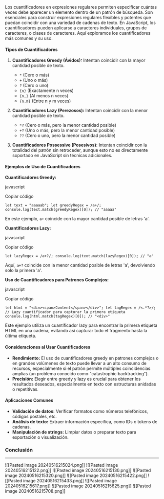 Los cuantificadores en expresiones regulares permiten especificar cuántas veces debe aparecer un elemento dentro de un patrón de búsqueda. Son esenciales para construir expresiones regulares flexibles y potentes que puedan coincidir con una variedad de cadenas de texto. En JavaScript, los cuantificadores pueden aplicarse a caracteres individuales, grupos de caracteres, o clases de caracteres. Aquí exploramos los cuantificadores más comunes y su uso.

#### Tipos de Cuantificadores

1. **Cuantificadores Greedy (Ávidos):** Intentan coincidir con la mayor cantidad posible de texto.
    
    - `*` (Cero o más)
    - `+` (Uno o más)
    - `?` (Cero o uno)
    - `{n}` (Exactamente n veces)
    - `{n,}` (Al menos n veces)
    - `{n,m}` (Entre n y m veces)
2. **Cuantificadores Lazy (Perezosos):** Intentan coincidir con la menor cantidad posible de texto.
    
    - `*?` (Cero o más, pero la menor cantidad posible)
    - `+?` (Uno o más, pero la menor cantidad posible)
    - `??` (Cero o uno, pero la menor cantidad posible)
3. **Cuantificadores Possessive (Posesivos):** Intentan coincidir con la totalidad del patrón sin retroceder, aunque esto no es directamente soportado en JavaScript sin técnicas adicionales.
    

#### Ejemplos de Uso de Cuantificadores

**Cuantificadores Greedy:**

javascript

Copiar código

`let text = "aaaaab"; let greedyRegex = /a+/; console.log(text.match(greedyRegex)[0]); // "aaaaa"`

En este ejemplo, `a+` coincide con la mayor cantidad posible de letras 'a'.

**Cuantificadores Lazy:**

javascript

Copiar código

`let lazyRegex = /a+?/; console.log(text.match(lazyRegex)[0]); // "a"`

Aquí, `a+?` coincide con la menor cantidad posible de letras 'a', devolviendo solo la primera 'a'.

**Uso de Cuantificadores para Patrones Complejos:**

javascript

Copiar código

`let html = "<div><span>Content</span></div>"; let tagRegex = /<.*?>/; // Lazy cuantificador para capturar la primera etiqueta console.log(html.match(tagRegex)[0]); // "<div>"`

Este ejemplo utiliza un cuantificador lazy para encontrar la primera etiqueta HTML en una cadena, evitando así capturar todo el fragmento hasta la última etiqueta.

#### Consideraciones al Usar Cuantificadores

- **Rendimiento:** El uso de cuantificadores greedy en patrones complejos o en grandes volúmenes de texto puede llevar a un alto consumo de recursos, especialmente si el patrón permite múltiples coincidencias amplias (un problema conocido como "catastrophic backtracking").
- **Precisión:** Elegir entre greedy y lazy es crucial para obtener los resultados deseados, especialmente en texto con estructuras anidadas o repetitivas.

#### Aplicaciones Comunes

- **Validación de datos:** Verificar formatos como números telefónicos, códigos postales, etc.
- **Análisis de texto:** Extraer información específica, como IDs o tokens de cadenas.
- **Manipulación de strings:** Limpiar datos o preparar texto para exportación o visualización.

### Conclusión

---
![[Pasted image 20240516215024.png]]
![[Pasted image 20240516215122.png]]
![[Pasted image 20240516215130.png]]
![[Pasted image 20240516215320.png]]
![[Pasted image 20240516215422.png]]
![[Pasted image 20240516215433.png]]
![[Pasted image 20240516215617.png]]
![[Pasted image 20240516215625.png]]
![[Pasted image 20240516215708.png]]
